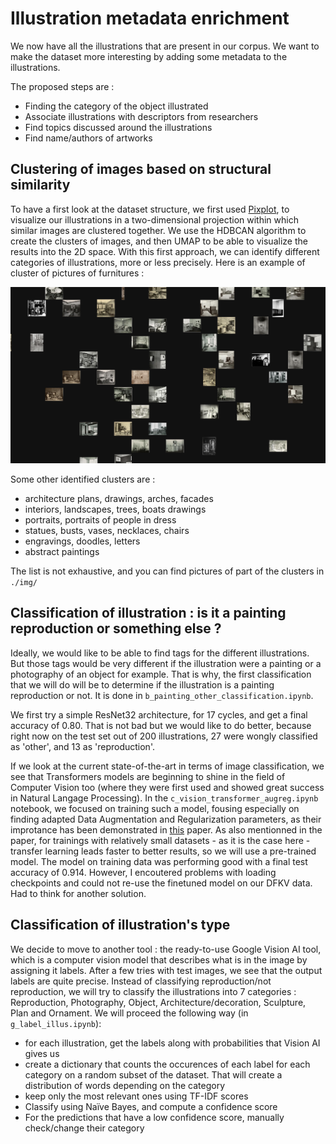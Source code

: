 # Illustration metadata enrichment

We now have all the illustrations that are present in our corpus. We want to make the dataset more interesting by adding some metadata to the illustrations. 

The proposed steps are :

- Finding the category of the object illustrated
- Associate illustrations with descriptors from researchers
- Find topics discussed around the illustrations
- Find name/authors of artworks

## Clustering of images based on structural similarity

To have a first look at the dataset structure, we first used [Pixplot](https://github.com/YaleDHLab/pix-plot), to visualize our illustrations in a two-dimensional projection within which similar images are clustered together. We use the HDBCAN algorithm to create the clusters of images, and then UMAP to be able to visualize the results into the 2D space. With this first approach, we can identify different categories of illustrations, more or less precisely. Here is an example of cluster of pictures of furnitures :

<img src="./img/furnitures.png" width="800">

Some other identified clusters are : 

- architecture plans, drawings, arches, facades
- interiors, landscapes, trees, boats drawings
- portraits, portraits of people in dress
- statues, busts, vases, necklaces, chairs
- engravings, doodles, letters
- abstract paintings 

The list is not exhaustive, and you can find pictures of part of the clusters in `./img/`

## Classification of illustration : is it a painting reproduction or something else ?

Ideally, we would like to be able to find tags for the different illustrations. But those tags would be very different if the illustration were a painting or a photography of an object for example. That is why, the first classification that we will do will be to determine if the illustration is a painting reproduction or not. It is done in `b_painting_other_classification.ipynb`.

We first try a simple ResNet32 architecture, for 17 cycles, and get a final accuracy of 0.80. That is not bad but we would like to do better, because right now on the test set out of 200 illustrations, 27 were wongly classified as 'other', and 13 as 'reproduction'. 

If we look at the current state-of-the-art in terms of image classification, we see that Transformers models are beginning to shine in the field of Computer Vision too (where they were first used and showed great success in Natural Langage Processing). In the `c_vision_transformer_augreg.ipynb` notebook, we focused on training such a model, fousing especially on finding adapted Data Augmentation and Regularization parameters, as their improtance has been demonstrated in [this](https://arxiv.org/pdf/2106.10270.pdf) paper. As also mentionned in the paper, for trainings with relatively small datasets - as it is the case here - transfer learning leads faster to better results, so we will use a pre-trained model. The model on training data was performing good with a final test accuracy of 0.914. However, I encoutered problems with loading checkpoints and could not re-use the finetuned model on our DFKV data. Had to think for another solution.

## Classification of illustration's type

We decide to move to another tool : the ready-to-use Google Vision AI tool, which is a computer vision model that describes what is in the image by assigning it labels. After a few tries with test images, we see that the output labels are quite precise. Instead of classifying reproduction/not reproduction, we will try to classify the illustrations into 7 categories : Reproduction, Photography, Object, Architecture/decoration, Sculpture, Plan and Ornament. We will proceed the following way (in `g_label_illus.ipynb`): 

- for each illustration, get the labels along with probabilities that Vision AI gives us
- create a dictionary that counts the occurences of each label for each category on a random subset of the dataset. That will create a distribution of words depending on the category
- keep only the most relevant ones using TF-IDF scores
- Classify using Naïve Bayes, and compute a confidence score
- For the predictions that have a low confidence score, manually check/change their category
